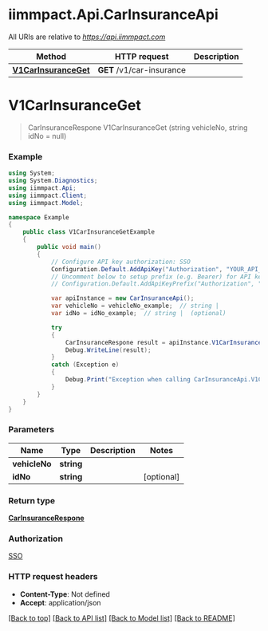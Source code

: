 # iimmpact.Api.CarInsuranceApi

All URIs are relative to *https://api.iimmpact.com*

Method | HTTP request | Description
------------- | ------------- | -------------
[**V1CarInsuranceGet**](CarInsuranceApi.md#v1carinsuranceget) | **GET** /v1/car-insurance | 


<a name="v1carinsuranceget"></a>
# **V1CarInsuranceGet**
> CarInsuranceRespone V1CarInsuranceGet (string vehicleNo, string idNo = null)



### Example
```csharp
using System;
using System.Diagnostics;
using iimmpact.Api;
using iimmpact.Client;
using iimmpact.Model;

namespace Example
{
    public class V1CarInsuranceGetExample
    {
        public void main()
        {
            // Configure API key authorization: SSO
            Configuration.Default.AddApiKey("Authorization", "YOUR_API_KEY");
            // Uncomment below to setup prefix (e.g. Bearer) for API key, if needed
            // Configuration.Default.AddApiKeyPrefix("Authorization", "Bearer");

            var apiInstance = new CarInsuranceApi();
            var vehicleNo = vehicleNo_example;  // string | 
            var idNo = idNo_example;  // string |  (optional) 

            try
            {
                CarInsuranceRespone result = apiInstance.V1CarInsuranceGet(vehicleNo, idNo);
                Debug.WriteLine(result);
            }
            catch (Exception e)
            {
                Debug.Print("Exception when calling CarInsuranceApi.V1CarInsuranceGet: " + e.Message );
            }
        }
    }
}
```

### Parameters

Name | Type | Description  | Notes
------------- | ------------- | ------------- | -------------
 **vehicleNo** | **string**|  | 
 **idNo** | **string**|  | [optional] 

### Return type

[**CarInsuranceRespone**](CarInsuranceRespone.md)

### Authorization

[SSO](../README.md#SSO)

### HTTP request headers

 - **Content-Type**: Not defined
 - **Accept**: application/json

[[Back to top]](#) [[Back to API list]](../README.md#documentation-for-api-endpoints) [[Back to Model list]](../README.md#documentation-for-models) [[Back to README]](../README.md)

